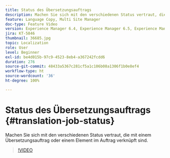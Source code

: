 ```yaml
---
title: Status des Übersetzungsauftrags
description: Machen Sie sich mit den verschiedenen Status vertraut, die mit einem Übersetzungsauftrag oder einem Element im Auftrag verknüpft sind.
feature: Language Copy, Multi Site Manager
doc-type: Feature Video
version: Experience Manager 6.4, Experience Manager 6.5, Experience Manager as a Cloud Service
jira: KT-5846
thumbnail: 36685.jpg
topic: Localization
role: User
level: Beginner
exl-id: be4d015b-97c9-4523-8eb4-a367242fcdd6
duration: 276
source-git-commit: 48433a5367c281cf5a1c106b08a1306f1b0e8ef4
workflow-type: ht
source-wordcount: '36'
ht-degree: 100%

---
```


# Status des Übersetzungsauftrags {#translation-job-status}

Machen Sie sich mit den verschiedenen Status vertraut, die mit einem Übersetzungsauftrag oder einem Element im Auftrag verknüpft sind.

>[!VIDEO](https://video.tv.adobe.com/v/41555?quality=12&learn=on&captions=ger)
